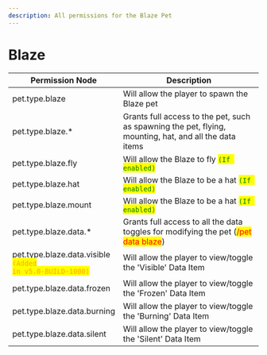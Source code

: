 ```yaml
---
description: All permissions for the Blaze Pet
---
```



# Blaze
| Permission Node | Description |
| - | - |
| pet.type.blaze | Will allow the player to spawn the Blaze pet |
| pet.type.blaze.* | Grants full access to the pet, such as spawning the pet, flying, mounting, hat, and all the data items |
| pet.type.blaze.fly | Will allow the Blaze to fly <mark style="color:green;">`(If enabled)`</mark> |
| pet.type.blaze.hat | Will allow the Blaze to be a hat <mark style="color:green;">`(If enabled)`</mark> |
| pet.type.blaze.mount | Will allow the Blaze to be a hat <mark style="color:green;">`(If enabled)`</mark> |
| pet.type.blaze.data.* | Grants full access to all the data toggles for modifying the pet (<mark style="color:red;">/pet data blaze</mark>) |
| pet.type.blaze.data.visible<br><mark style="color:orange;"><code>(Added in v5.0-BUILD-1000)</code></mark> | Will allow the player to view/toggle the 'Visible' Data Item |
| pet.type.blaze.data.frozen | Will allow the player to view/toggle the 'Frozen' Data Item |
| pet.type.blaze.data.burning | Will allow the player to view/toggle the 'Burning' Data Item |
| pet.type.blaze.data.silent | Will allow the player to view/toggle the 'Silent' Data Item |

